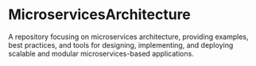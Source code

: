 # MicroservicesArchitecture
A repository focusing on microservices architecture, providing examples, best practices, and tools for designing, implementing, and deploying scalable and modular microservices-based applications.
